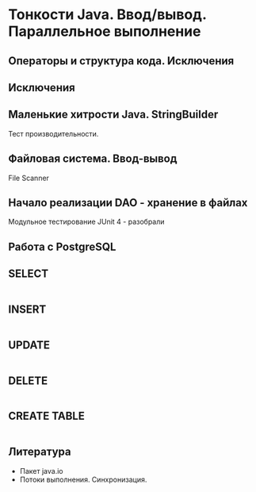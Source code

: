 ﻿Тонкости Java. Ввод/вывод. Параллельное выполнение
==================================================

Операторы и структура кода. Исключения
--------------------------------------

Исключения
----------

Маленькие хитрости Java. StringBuilder
--------------------------------------
Тест производительности.

Файловая система. Ввод-вывод
----------------------------
File
Scanner

Начало реализации DAO - хранение в файлах
-----------------------------------------
 
Модульное тестирование JUnit 4 - разобрали


Работа с PostgreSQL
-------------------


SELECT 
------

``` SQL

```

INSERT
------
``` SQL

```


UPDATE 
------
``` SQL

```


DELETE
------
``` SQL

```


CREATE TABLE
------------
``` SQL

```

Литература
----------
* Пакет java.io
* Потоки выполнения. Синхронизация.